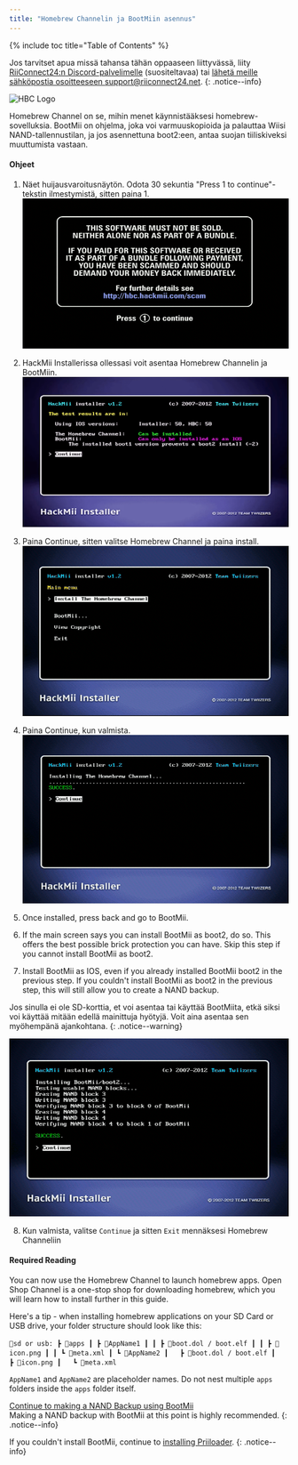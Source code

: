 ```yaml
---
title: "Homebrew Channelin ja BootMiin asennus"
---
```


{% include toc title="Table of Contents" %}

Jos tarvitset apua missä tahansa tähän oppaaseen liittyvässä, liity [RiiConnect24:n Discord-palvelimelle](https://discord.gg/rc24) (suositeltavaa) tai [ lähetä meille sähköpostia osoitteeseen support@riiconnect24.net](mailto:support@riiconnect24.net).
{: .notice--info}

![HBC Logo](/images/hbc.png)

Homebrew Channel on se, mihin menet käynnistääksesi homebrew-sovelluksia. BootMii on ohjelma, joka voi varmuuskopioida ja palauttaa Wiisi NAND-tallennustilan, ja jos asennettuna boot2:een, antaa suojan tiiliskiveksi muuttumista vastaan.

#### Ohjeet

1. Näet huijausvaroitusnäytön. Odota 30 sekuntia "Press 1 to continue"-tekstin ilmestymistä, sitten paina 1. ![Scam Screen](/images/Wii/ScamScreen.png)

2. HackMii Installerissa ollessasi voit asentaa Homebrew Channelin ja BootMiin. ![Results](/images/Wii/Results.png)

3. Paina Continue, sitten valitse Homebrew Channel ja paina install. ![Install the Homebrew Channel](/images/Wii/InstallHomebrewChannel.png)

4. Paina Continue, kun valmista. ![Success Installing the Homebrew Channel](/images/Wii/SuccessHBC.png)

5. Once installed, press back and go to BootMii.
6. If the main screen says you can install BootMii as boot2, do so. This offers the best possible brick protection you can have. Skip this step if you cannot install BootMii as boot2.
7. Install BootMii as IOS, even if you already installed BootMii boot2 in the previous step. If you couldn't install BootMii as boot2 in the previous step, this will still allow you to create a NAND backup.

Jos sinulla ei ole SD-korttia, et voi asentaa tai käyttää BootMiita, etkä siksi voi käyttää mitään edellä mainittuja hyötyjä. Voit aina asentaa sen myöhempänä ajankohtana.
{: .notice--warning}

![BootMii Installation](/images/Wii/InstallBootMii.png)

8. Kun valmista, valitse `Continue` ja sitten `Exit` mennäksesi Homebrew Channeliin

#### Required Reading

You can now use the Homebrew Channel to launch homebrew apps. Open Shop Channel is a one-stop shop for downloading homebrew, which you will learn how to install further in this guide.

Here's a tip - when installing homebrew applications on your SD Card or USB drive, your folder structure should look like this:

`💾sd or usb:
 ┣ 📂apps
 ┃ ┣ 📂AppName1
 ┃ ┃ ┣ 📜boot.dol / boot.elf
 ┃ ┃ ┣ 📜icon.png
 ┃ ┃ ┗ 📜meta.xml
 ┃ ┗ 📂AppName2
 ┃   ┣ 📜boot.dol / boot.elf
 ┃   ┣ 📜icon.png
 ┃   ┗ 📜meta.xml`

`AppName1` and `AppName2` are placeholder names. Do not nest multiple `apps` folders inside the `apps` folder itself.

[Continue to making a NAND Backup using BootMii](bootmii)<br> Making a NAND backup with BootMii at this point is highly recommended.
{: .notice--info}

If you couldn't install BootMii, continue to [installing Priiloader](priiloader).
{: .notice--info}
